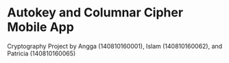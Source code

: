 # Autokey and Columnar Cipher Mobile App
Cryptography Project by Angga (140810160001), Islam (140810160062), and Patricia (140810160065) 
